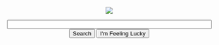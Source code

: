 <center>
<p><img src="http://bit.ly/4E6Eie" /></p>

<form action="http://www.google.com/search">
<input name="q" size="55"><br>
<input type="submit" value="Search" name="btnG">
<input type="submit" value="I'm Feeling Lucky" name="btnI">
</form>


</center>


